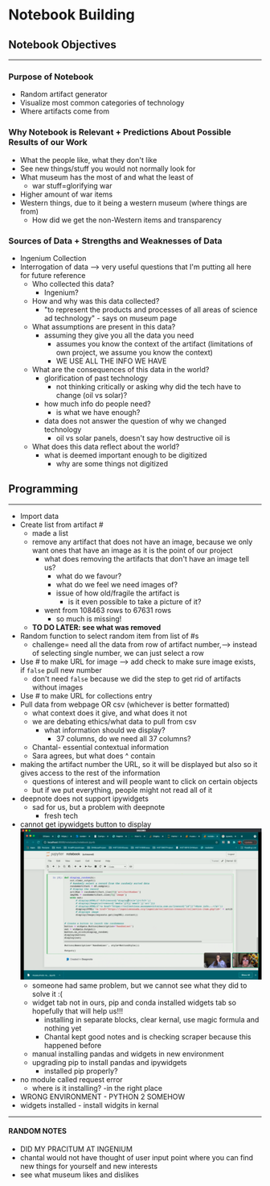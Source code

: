 # Notebook Building

## Notebook Objectives
---
### Purpose of Notebook
- Random artifact generator
- Visualize most common categories of technology
- Where artifacts come from

### Why Notebook is Relevant + Predictions About Possible Results of our Work
- What the people like, what they don't like
- See new things/stuff you would not normally look for
- What museum has the most of and what the least of
  - war stuff=glorifying war
-  Higher amount of war items
  - Western things, due to it being a western museum (where things are from)
    - How did we get the non-Western items and transparency

### Sources of Data + Strengths and Weaknesses of Data
- Ingenium Collection
- Interrogation of data --> very useful questions that I'm putting all here for future reference
  - Who collected this data?
    - Ingenium?
  - How and why was this data collected?
    - "to represent the products and processes of all areas of science ad technology" - says on museum page
  - What assumptions are present in this data?
    - assuming they give you all the data you need
      - assumes you know the context of the artifact (limitations of own project, we assume you know the context)
      - WE USE ALL THE INFO WE HAVE
  - What are the consequences of this data in the world?
    - glorification of past technology
      - not thinking critically or asking why did the tech have to change (oil vs solar)?
    - how much info do people need?
      - is what we have enough?
    - data does not answer the question of why we changed technology
      - oil vs solar panels, doesn't say how destructive oil is
  - What does this data reflect about the world?
    - what is deemed important enough to be digitized
      - why are some things not digitized

## Programming
---
- Import data
- Create list from artifact #
  - made a list
  - remove any artifact that does not have an image, because we only want ones that have an image as it is the point of our project
    - what does removing the artifacts that don't have an image tell us?
      - what do we favour?
      - what do we feel we need images of?
      - issue of how old/fragile the artifact is
        - is it even possible to take a picture of it?
    - went from 108463 rows to 67631 rows
      - so much is missing!
  - **TO DO LATER: see what was removed**
- Random function to select random item from list of #s
  - challenge= need all the data from row of artifact number,--> instead of selecting single number, we can just select a row
- Use # to make URL for image --> add check to make sure image exists, if `false` pull new number
  - don't need  `false` because we did the step to get rid of artifacts without images
- Use # to make URL for collections entry
- Pull data from webpage OR csv (whichever is better formatted)
  - what context does it give, and what does it not
  - we are debating ethics/what data to pull from csv
    - what information should we display?
      - 37 columns, do we need all 37 columns?
  - Chantal- essential contextual information
  - Sara agrees, but what does ^ contain
- making the artifact number the URL, so it will be displayed but also so it gives access to the rest of the information
  - questions of interest and will people want to click on certain objects
  - but if we put everything, people might not read all of it
- deepnote does not support ipywidgets
  - sad for us, but a problem with deepnote
    - fresh tech
- cannot get ipywidgets button to display
![ipywidget-button-problem](issue1.png)
  - someone had same problem, but we cannot see what they did to solve it :(
  - widget tab not in ours, pip and conda installed widgets tab so hopefully that will help us!!!
    - installing in separate blocks, clear kernal, use magic formula and nothing yet
    - Chantal kept good notes and is checking scraper because this happened before
  - manual installing pandas and widgets in new environment
  - upgrading pip to install pandas and ipywidgets
    - installed pip properly?
- no module called request error
  - where is it installing?
    -in the right place
- WRONG ENVIRONMENT - PYTHON 2 SOMEHOW
- widgets installed - install widgits in kernal


---
#### RANDOM NOTES
- DID MY PRACITUM AT INGENIUM
- chantal would not have thought of user input point where you can find new things for yourself and new interests
- see what museum likes and dislikes
